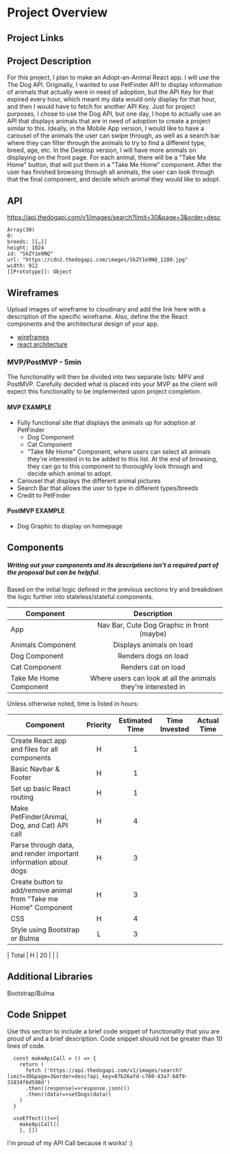 # Project Overview

## Project Links

## Project Description

For this project, I plan to make an Adopt-an-Animal React app. I will use the The Dog API. Originally, I wanted to use PetFinder API to display information of animals that actually were in need of adoption, but the API Key for that expired every hour, which meant my data would only display for that hour, and then I would have to fetch for another API Key. Just for project purposes, I chose to use the Dog API, but one day, I hope to actually use an API that displays animals that are in need of adoption to create a project similar to this. Ideally, in the Mobile App version, I would like to have a carousel of the animals the user can swipe through, as well as a search bar where they can filter through the animals to try to find a different type, breed, age, etc. In the Desktop version, I will have more animals on displaying on the front page. For each animal, there will be a "Take Me Home" button, that will put them in a "Take Me Home" component. After the user has finished browsing through all animals, the user can look through that the final component, and decide which animal they would like to adopt.

## API

https://api.thedogapi.com/v1/images/search?limit=30&page=3&order=desc


```
Array(30)
0:
breeds: [{…}]
height: 1024
id: "SkZY1e9NQ"
url: "https://cdn2.thedogapi.com/images/SkZY1e9NQ_1280.jpg"
width: 912
[[Prototype]]: Object

```


## Wireframes

Upload images of wireframe to cloudinary and add the link here with a description of the specific wireframe. Also, define the the React components and the architectural design of your app.

- [wireframes](https://res.cloudinary.com/dxqwpud0l/image/upload/v1635480186/Screen_Shot_2021-10-28_at_8.59.18_PM_g2xcbh.png)
- [react architecture](https://res.cloudinary.com/dxqwpud0l/image/upload/v1635480490/Screen_Shot_2021-10-28_at_9.07.55_PM_r6xrye.png)


### MVP/PostMVP - 5min

The functionality will then be divided into two separate lists: MPV and PostMVP.  Carefully decided what is placed into your MVP as the client will expect this functionality to be implemented upon project completion.  

#### MVP EXAMPLE
- Fully functional site that displays the animals up for adoption at PetFinder
    - Dog Component
    - Cat Component
    - "Take Me Home" Component, where users can select all animals they're interested in to be added to this list. At the end of browsing, they can go to this component to thoroughly look through and decide which animal to adopt.
- Carousel that displays the different animal pictures
- Search Bar that allows the user to type in different types/breeds
- Credit to PetFinder

#### PostMVP EXAMPLE

- Dog Graphic to display on homepage

## Components
##### Writing out your components and its descriptions isn't a required part of the proposal but can be helpful.

Based on the initial logic defined in the previous sections try and breakdown the logic further into stateless/stateful components. 

| Component | Description | 
| --- | :---: |  
| App | Nav Bar, Cute Dog Graphic in front (maybe) | 
| Animals Component | Displays animals on load | 
| Dog Component | Renders dogs on load | 
| Cat Component | Renders cat on load |
| Take Me Home Component | Where users can look at all the animals they're interested in|



Unless otherwise noted, time is listed in hours:

| Component | Priority | Estimated Time | Time Invested | Actual Time |
| --- | :---: |  :---: | :---: | :---: |
| Create React app and files for all components | H | 1 |  |  |
| Basic Navbar & Footer | H | 1 |  | |
| Set up basic React routing | H | 1 |  |  |
| Make PetFinder(Animal, Dog, and Cat) API call | H | 4 |  |  |
| Parse through data, and render important information about dogs | H | 3 |  |  |
| Create button to add/remove animal from "Take me Home" Component | H | 3 |  |  |
| CSS | H | 4 |  |  |
| Style using Bootstrap or Bulma | L | 3 |  |  |

| Total | H | 20 |  |  |

## Additional Libraries
Bootstrap/Bulma

## Code Snippet

Use this section to include a brief code snippet of functionality that you are proud of and a brief description.  Code snippet should not be greater than 10 lines of code.

```
  const makeApiCall = () => {
    return (
      fetch ('https://api.thedogapi.com/v1/images/search?limit=30&page=3&order=desc?api_key=07b26afd-c760-43a7-b8f9-31834f6d598d')
      .then((response)=>response.json())
      .then((data)=>setDogs(data))
    )
  }

  useEffect(()=>{
    makeApiCall()
    }, [])
```
I'm proud of my API Call because it works! :)
